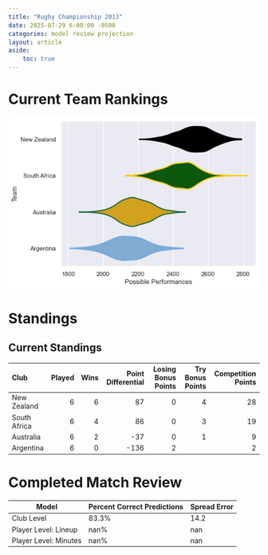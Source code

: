 ```yaml
---  
title: "Rugby Championship 2013"  
date: 2025-07-29 6:00:00 -0500  
categories: model review projection  
layout: article  
aside:  
    toc: true  
---
```

# Current Team Rankings


![Club Rankings](plots/rankings_Rugby_Championship_2013.png)
# Standings

## Current Standings


| Club         |   Played |   Wins |   Point Differential |   Losing Bonus Points |   Try Bonus Points |   Competition Points |
|:-------------|---------:|-------:|---------------------:|----------------------:|-------------------:|---------------------:|
| New Zealand  |        6 |      6 |                   87 |                     0 |                  4 |                   28 |
| South Africa |        6 |      4 |                   86 |                     0 |                  3 |                   19 |
| Australia    |        6 |      2 |                  -37 |                     0 |                  1 |                    9 |
| Argentina    |        6 |      0 |                 -136 |                     2 |                    |                    2 |



# Completed Match Review


| Model | Percent Correct Predictions | Spread Error |
| ------ | ------ | ------ |
| Club Level | 83.3% | 14.2 |
| Player Level: Lineup | nan% | nan |
| Player Level: Minutes | nan% | nan |


